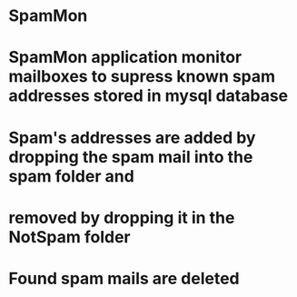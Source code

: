 # SpamMon
#
# SpamMon application monitor mailboxes to supress known spam addresses stored in mysql database
# Spam's addresses are added by dropping the spam mail into the spam folder and 
# removed by dropping it in the NotSpam folder
#
# Found spam mails are deleted
#

